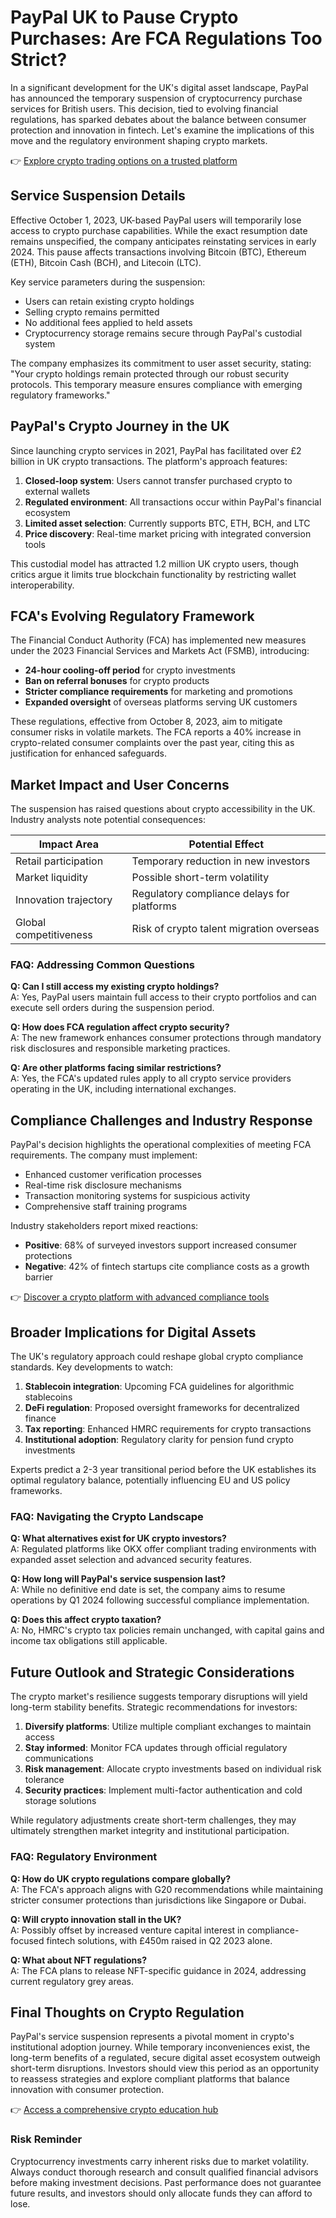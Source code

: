 # PayPal UK to Pause Crypto Purchases: Are FCA Regulations Too Strict?

In a significant development for the UK's digital asset landscape, PayPal has announced the temporary suspension of cryptocurrency purchase services for British users. This decision, tied to evolving financial regulations, has sparked debates about the balance between consumer protection and innovation in fintech. Let's examine the implications of this move and the regulatory environment shaping crypto markets.

👉 [Explore crypto trading options on a trusted platform](https://bit.ly/okx-bonus)

## Service Suspension Details

Effective October 1, 2023, UK-based PayPal users will temporarily lose access to crypto purchase capabilities. While the exact resumption date remains unspecified, the company anticipates reinstating services in early 2024. This pause affects transactions involving Bitcoin (BTC), Ethereum (ETH), Bitcoin Cash (BCH), and Litecoin (LTC).

Key service parameters during the suspension:
- Users can retain existing crypto holdings
- Selling crypto remains permitted
- No additional fees applied to held assets
- Cryptocurrency storage remains secure through PayPal's custodial system

The company emphasizes its commitment to user asset security, stating: "Your crypto holdings remain protected through our robust security protocols. This temporary measure ensures compliance with emerging regulatory frameworks."

## PayPal's Crypto Journey in the UK

Since launching crypto services in 2021, PayPal has facilitated over £2 billion in UK crypto transactions. The platform's approach features:

1. **Closed-loop system**: Users cannot transfer purchased crypto to external wallets
2. **Regulated environment**: All transactions occur within PayPal's financial ecosystem
3. **Limited asset selection**: Currently supports BTC, ETH, BCH, and LTC
4. **Price discovery**: Real-time market pricing with integrated conversion tools

This custodial model has attracted 1.2 million UK crypto users, though critics argue it limits true blockchain functionality by restricting wallet interoperability.

## FCA's Evolving Regulatory Framework

The Financial Conduct Authority (FCA) has implemented new measures under the 2023 Financial Services and Markets Act (FSMB), introducing:

- **24-hour cooling-off period** for crypto investments
- **Ban on referral bonuses** for crypto products
- **Stricter compliance requirements** for marketing and promotions
- **Expanded oversight** of overseas platforms serving UK customers

These regulations, effective from October 8, 2023, aim to mitigate consumer risks in volatile markets. The FCA reports a 40% increase in crypto-related consumer complaints over the past year, citing this as justification for enhanced safeguards.

## Market Impact and User Concerns

The suspension has raised questions about crypto accessibility in the UK. Industry analysts note potential consequences:

| Impact Area          | Potential Effect                          |
|----------------------|-------------------------------------------|
| Retail participation | Temporary reduction in new investors      |
| Market liquidity     | Possible short-term volatility            |
| Innovation trajectory| Regulatory compliance delays for platforms|
| Global competitiveness| Risk of crypto talent migration overseas |

### FAQ: Addressing Common Questions

**Q: Can I still access my existing crypto holdings?**  
A: Yes, PayPal users maintain full access to their crypto portfolios and can execute sell orders during the suspension period.

**Q: How does FCA regulation affect crypto security?**  
A: The new framework enhances consumer protections through mandatory risk disclosures and responsible marketing practices.

**Q: Are other platforms facing similar restrictions?**  
A: Yes, the FCA's updated rules apply to all crypto service providers operating in the UK, including international exchanges.

## Compliance Challenges and Industry Response

PayPal's decision highlights the operational complexities of meeting FCA requirements. The company must implement:

- Enhanced customer verification processes
- Real-time risk disclosure mechanisms
- Transaction monitoring systems for suspicious activity
- Comprehensive staff training programs

Industry stakeholders report mixed reactions:
- **Positive**: 68% of surveyed investors support increased consumer protections
- **Negative**: 42% of fintech startups cite compliance costs as a growth barrier

👉 [Discover a crypto platform with advanced compliance tools](https://bit.ly/okx-bonus)

## Broader Implications for Digital Assets

The UK's regulatory approach could reshape global crypto compliance standards. Key developments to watch:

1. **Stablecoin integration**: Upcoming FCA guidelines for algorithmic stablecoins
2. **DeFi regulation**: Proposed oversight frameworks for decentralized finance
3. **Tax reporting**: Enhanced HMRC requirements for crypto transactions
4. **Institutional adoption**: Regulatory clarity for pension fund crypto investments

Experts predict a 2-3 year transitional period before the UK establishes its optimal regulatory balance, potentially influencing EU and US policy frameworks.

### FAQ: Navigating the Crypto Landscape

**Q: What alternatives exist for UK crypto investors?**  
A: Regulated platforms like OKX offer compliant trading environments with expanded asset selection and advanced security features.

**Q: How long will PayPal's service suspension last?**  
A: While no definitive end date is set, the company aims to resume operations by Q1 2024 following successful compliance implementation.

**Q: Does this affect crypto taxation?**  
A: No, HMRC's crypto tax policies remain unchanged, with capital gains and income tax obligations still applicable.

## Future Outlook and Strategic Considerations

The crypto market's resilience suggests temporary disruptions will yield long-term stability benefits. Strategic recommendations for investors:

1. **Diversify platforms**: Utilize multiple compliant exchanges to maintain access
2. **Stay informed**: Monitor FCA updates through official regulatory communications
3. **Risk management**: Allocate crypto investments based on individual risk tolerance
4. **Security practices**: Implement multi-factor authentication and cold storage solutions

While regulatory adjustments create short-term challenges, they may ultimately strengthen market integrity and institutional participation.

### FAQ: Regulatory Environment

**Q: How do UK crypto regulations compare globally?**  
A: The FCA's approach aligns with G20 recommendations while maintaining stricter consumer protections than jurisdictions like Singapore or Dubai.

**Q: Will crypto innovation stall in the UK?**  
A: Possibly offset by increased venture capital interest in compliance-focused fintech solutions, with £450m raised in Q2 2023 alone.

**Q: What about NFT regulations?**  
A: The FCA plans to release NFT-specific guidance in 2024, addressing current regulatory grey areas.

## Final Thoughts on Crypto Regulation

PayPal's service suspension represents a pivotal moment in crypto's institutional adoption journey. While temporary inconveniences exist, the long-term benefits of a regulated, secure digital asset ecosystem outweigh short-term disruptions. Investors should view this period as an opportunity to reassess strategies and explore compliant platforms that balance innovation with consumer protection.

👉 [Access a comprehensive crypto education hub](https://bit.ly/okx-bonus)

### Risk Reminder

Cryptocurrency investments carry inherent risks due to market volatility. Always conduct thorough research and consult qualified financial advisors before making investment decisions. Past performance does not guarantee future results, and investors should only allocate funds they can afford to lose.